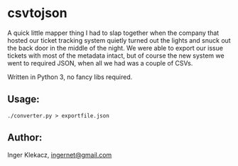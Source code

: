 # csvtojson

A quick little mapper thing I had to slap together when the company that hosted our ticket tracking system quietly turned out the lights and snuck out the back door in the middle of the night. We were able to export our issue tickets with most of the metadata intact, but of course the new system we went to required JSON, when all we had was a couple of CSVs.

Written in Python 3, no fancy libs required.

## Usage:

`./converter.py > exportfile.json`

## Author:
Inger Klekacz, ingernet@gmail.com

